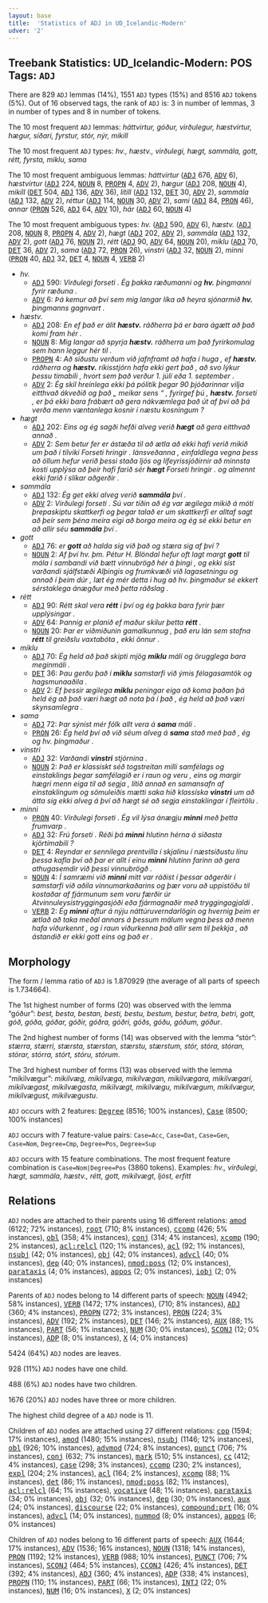 ```yaml
---
layout: base
title:  'Statistics of ADJ in UD_Icelandic-Modern'
udver: '2'
---
```


## Treebank Statistics: UD_Icelandic-Modern: POS Tags: `ADJ`

There are 829 `ADJ` lemmas (14%), 1551 `ADJ` types (15%) and 8516 `ADJ` tokens (5%).
Out of 16 observed tags, the rank of `ADJ` is: 3 in number of lemmas, 3 in number of types and 8 in number of tokens.

The 10 most frequent `ADJ` lemmas: <em>háttvirtur, góður, virðulegur, hæstvirtur, hægur, síðari, fyrstur, stór, nýr, mikill</em>

The 10 most frequent `ADJ` types:  <em>hv., hæstv., virðulegi, hægt, sammála, gott, rétt, fyrsta, miklu, sama</em>

The 10 most frequent ambiguous lemmas: <em>háttvirtur</em> (<tt><a href="is_modern-pos-ADJ.html">ADJ</a></tt> 676, <tt><a href="is_modern-pos-ADV.html">ADV</a></tt> 6), <em>hæstvirtur</em> (<tt><a href="is_modern-pos-ADJ.html">ADJ</a></tt> 224, <tt><a href="is_modern-pos-NOUN.html">NOUN</a></tt> 8, <tt><a href="is_modern-pos-PROPN.html">PROPN</a></tt> 4, <tt><a href="is_modern-pos-ADV.html">ADV</a></tt> 2), <em>hægur</em> (<tt><a href="is_modern-pos-ADJ.html">ADJ</a></tt> 208, <tt><a href="is_modern-pos-NOUN.html">NOUN</a></tt> 4), <em>mikill</em> (<tt><a href="is_modern-pos-DET.html">DET</a></tt> 504, <tt><a href="is_modern-pos-ADJ.html">ADJ</a></tt> 136, <tt><a href="is_modern-pos-ADV.html">ADV</a></tt> 36), <em>lítill</em> (<tt><a href="is_modern-pos-ADJ.html">ADJ</a></tt> 132, <tt><a href="is_modern-pos-DET.html">DET</a></tt> 30, <tt><a href="is_modern-pos-ADV.html">ADV</a></tt> 2), <em>sammála</em> (<tt><a href="is_modern-pos-ADJ.html">ADJ</a></tt> 132, <tt><a href="is_modern-pos-ADV.html">ADV</a></tt> 2), <em>réttur</em> (<tt><a href="is_modern-pos-ADJ.html">ADJ</a></tt> 114, <tt><a href="is_modern-pos-NOUN.html">NOUN</a></tt> 30, <tt><a href="is_modern-pos-ADV.html">ADV</a></tt> 2), <em>sami</em> (<tt><a href="is_modern-pos-ADJ.html">ADJ</a></tt> 84, <tt><a href="is_modern-pos-PRON.html">PRON</a></tt> 46), <em>annar</em> (<tt><a href="is_modern-pos-PRON.html">PRON</a></tt> 526, <tt><a href="is_modern-pos-ADJ.html">ADJ</a></tt> 64, <tt><a href="is_modern-pos-ADV.html">ADV</a></tt> 10), <em>hár</em> (<tt><a href="is_modern-pos-ADJ.html">ADJ</a></tt> 60, <tt><a href="is_modern-pos-NOUN.html">NOUN</a></tt> 4)

The 10 most frequent ambiguous types:  <em>hv.</em> (<tt><a href="is_modern-pos-ADJ.html">ADJ</a></tt> 590, <tt><a href="is_modern-pos-ADV.html">ADV</a></tt> 6), <em>hæstv.</em> (<tt><a href="is_modern-pos-ADJ.html">ADJ</a></tt> 208, <tt><a href="is_modern-pos-NOUN.html">NOUN</a></tt> 8, <tt><a href="is_modern-pos-PROPN.html">PROPN</a></tt> 4, <tt><a href="is_modern-pos-ADV.html">ADV</a></tt> 2), <em>hægt</em> (<tt><a href="is_modern-pos-ADJ.html">ADJ</a></tt> 202, <tt><a href="is_modern-pos-ADV.html">ADV</a></tt> 2), <em>sammála</em> (<tt><a href="is_modern-pos-ADJ.html">ADJ</a></tt> 132, <tt><a href="is_modern-pos-ADV.html">ADV</a></tt> 2), <em>gott</em> (<tt><a href="is_modern-pos-ADJ.html">ADJ</a></tt> 76, <tt><a href="is_modern-pos-NOUN.html">NOUN</a></tt> 2), <em>rétt</em> (<tt><a href="is_modern-pos-ADJ.html">ADJ</a></tt> 90, <tt><a href="is_modern-pos-ADV.html">ADV</a></tt> 64, <tt><a href="is_modern-pos-NOUN.html">NOUN</a></tt> 20), <em>miklu</em> (<tt><a href="is_modern-pos-ADJ.html">ADJ</a></tt> 70, <tt><a href="is_modern-pos-DET.html">DET</a></tt> 36, <tt><a href="is_modern-pos-ADV.html">ADV</a></tt> 2), <em>sama</em> (<tt><a href="is_modern-pos-ADJ.html">ADJ</a></tt> 72, <tt><a href="is_modern-pos-PRON.html">PRON</a></tt> 26), <em>vinstri</em> (<tt><a href="is_modern-pos-ADJ.html">ADJ</a></tt> 32, <tt><a href="is_modern-pos-NOUN.html">NOUN</a></tt> 2), <em>minni</em> (<tt><a href="is_modern-pos-PRON.html">PRON</a></tt> 40, <tt><a href="is_modern-pos-ADJ.html">ADJ</a></tt> 32, <tt><a href="is_modern-pos-DET.html">DET</a></tt> 4, <tt><a href="is_modern-pos-NOUN.html">NOUN</a></tt> 4, <tt><a href="is_modern-pos-VERB.html">VERB</a></tt> 2)


* <em>hv.</em>
  * <tt><a href="is_modern-pos-ADJ.html">ADJ</a></tt> 590: <em>Virðulegi forseti . Ég þakka ræðumanni og <b>hv.</b> þingmanni fyrir ræðuna .</em>
  * <tt><a href="is_modern-pos-ADV.html">ADV</a></tt> 6: <em>Þá kemur að því sem mig langar líka að heyra sjónarmið <b>hv.</b> þingmanns gagnvart .</em>
* <em>hæstv.</em>
  * <tt><a href="is_modern-pos-ADJ.html">ADJ</a></tt> 208: <em>En ef það er álit <b>hæstv.</b> ráðherra þá er bara ágætt að það komi fram hér .</em>
  * <tt><a href="is_modern-pos-NOUN.html">NOUN</a></tt> 8: <em>Mig langar að spyrja <b>hæstv.</b> ráðherra um það fyrirkomulag sem hann leggur hér til .</em>
  * <tt><a href="is_modern-pos-PROPN.html">PROPN</a></tt> 4: <em>Að síðustu verðum við jafnframt að hafa í huga , ef <b>hæstv.</b> ráðherra og <b>hæstv.</b> ríkisstjórn hafa ekki gert það , að svo lýkur þessu tímabili , hvort sem það verður 1. júlí eða 1. september .</em>
  * <tt><a href="is_modern-pos-ADV.html">ADV</a></tt> 2: <em>Ég skil hreinlega ekki þá pólitík þegar 90 <percent/> þjóðarinnar vilja eitthvað ákveðið og það „ meikar sens “ , fyrirgef þú , <b>hæstv.</b> forseti , er þá ekki bara frábært að gera nákvæmlega það út af því að þá verða menn væntanlega kosnir í næstu kosningum ?</em>
* <em>hægt</em>
  * <tt><a href="is_modern-pos-ADJ.html">ADJ</a></tt> 202: <em>Eins og ég sagði hefði alveg verið <b>hægt</b> að gera eitthvað annað .</em>
  * <tt><a href="is_modern-pos-ADV.html">ADV</a></tt> 2: <em>Sem betur fer er ástæða til að ætla að ekki hafi verið mikið um það í tilviki Forseti hringir . lánsveðanna , einfaldlega vegna þess að öllum hefur verið þessi staða ljós og lífeyrissjóðirnir að minnsta kosti upplýsa að þeir hafi farið sér <b>hægt</b> Forseti hringir . og almennt ekki farið í slíkar aðgerðir .</em>
* <em>sammála</em>
  * <tt><a href="is_modern-pos-ADJ.html">ADJ</a></tt> 132: <em>Ég get ekki alveg verið <b>sammála</b> því .</em>
  * <tt><a href="is_modern-pos-ADV.html">ADV</a></tt> 2: <em>Virðulegi forseti . Sú var tíðin að ég var ægilega mikið á móti þrepaskiptu skattkerfi og þegar talað er um skattkerfi er alltaf sagt að þeir sem þéna meira eigi að borga meira og ég sé ekki betur en að allir séu <b>sammála</b> því .</em>
* <em>gott</em>
  * <tt><a href="is_modern-pos-ADJ.html">ADJ</a></tt> 76: <em>er <b>gott</b> að halda sig við það og stæra sig af því ?</em>
  * <tt><a href="is_modern-pos-NOUN.html">NOUN</a></tt> 2: <em>Af því hv. þm. Pétur H. Blöndal hefur oft lagt margt <b>gott</b> til mála í sambandi við bætt vinnubrögð hér á þingi , og ekki síst varðandi sjálfstæði Alþingis og frumkvæði við lagasetningu og annað í þeim dúr , læt ég mér detta í hug að hv. þingmaður sé ekkert sérstaklega ánægður með þetta ráðslag .</em>
* <em>rétt</em>
  * <tt><a href="is_modern-pos-ADJ.html">ADJ</a></tt> 90: <em>Rétt skal vera <b>rétt</b> í því og ég þakka bara fyrir þær upplýsingar .</em>
  * <tt><a href="is_modern-pos-ADV.html">ADV</a></tt> 64: <em>Þannig er planið ef maður skilur þetta <b>rétt</b> .</em>
  * <tt><a href="is_modern-pos-NOUN.html">NOUN</a></tt> 20: <em>Þar er viðmiðunin gamalkunnug , það eru lán sem stofna <b>rétt</b> til greiðslu vaxtabóta , ekki önnur .</em>
* <em>miklu</em>
  * <tt><a href="is_modern-pos-ADJ.html">ADJ</a></tt> 70: <em>Ég held að það skipti mjög <b>miklu</b> máli og örugglega bara meginmáli .</em>
  * <tt><a href="is_modern-pos-DET.html">DET</a></tt> 36: <em>Þau gerðu það í <b>miklu</b> samstarfi við ýmis félagasamtök og hagsmunaaðila .</em>
  * <tt><a href="is_modern-pos-ADV.html">ADV</a></tt> 2: <em>Ef þessir ægilega <b>miklu</b> peningar eiga að koma þaðan þá held ég að það væri hægt að nota þá í það , ég held að það væri skynsamlegra .</em>
* <em>sama</em>
  * <tt><a href="is_modern-pos-ADJ.html">ADJ</a></tt> 72: <em>Þar sýnist mér fólk allt vera á <b>sama</b> máli .</em>
  * <tt><a href="is_modern-pos-PRON.html">PRON</a></tt> 26: <em>Ég held því að við séum alveg á <b>sama</b> stað með það , ég og hv. þingmaður .</em>
* <em>vinstri</em>
  * <tt><a href="is_modern-pos-ADJ.html">ADJ</a></tt> 32: <em>Varðandi <b>vinstri</b> stjórnina .</em>
  * <tt><a href="is_modern-pos-NOUN.html">NOUN</a></tt> 2: <em>Það er klassískt séð togstreitan milli samfélags og einstaklings þegar samfélagið er í raun og veru , eins og margir hægri menn eiga til að segja , lítið annað en samansafn af einstaklingum og sömuleiðis mætti saka hið klassíska <b>vinstri</b> um að átta sig ekki alveg á því að hægt sé að segja einstaklingar í fleirtölu .</em>
* <em>minni</em>
  * <tt><a href="is_modern-pos-PRON.html">PRON</a></tt> 40: <em>Virðulegi forseti . Ég vil lýsa ánægju <b>minni</b> með þetta frumvarp .</em>
  * <tt><a href="is_modern-pos-ADJ.html">ADJ</a></tt> 32: <em>Frú forseti . Réði þá <b>minni</b> hlutinn hérna á síðasta kjörtímabili ?</em>
  * <tt><a href="is_modern-pos-DET.html">DET</a></tt> 4: <em>Reyndar er sennilega prentvilla í skjalinu í næstsíðustu línu þessa kafla því að þar er allt í einu <b>minni</b> hlutinn farinn að gera athugasemdir við þessi vinnubrögð .</em>
  * <tt><a href="is_modern-pos-NOUN.html">NOUN</a></tt> 4: <em>Í samræmi við <b>minni</b> mitt var ráðist í þessar aðgerðir í samstarfi við aðila vinnumarkaðarins og þær voru að uppistöðu til kostaðar af fjármunum sem voru færðir úr Atvinnuleysistryggingasjóði eða fjármagnaðir með tryggingagjaldi .</em>
  * <tt><a href="is_modern-pos-VERB.html">VERB</a></tt> 2: <em>Ég <b>minni</b> aftur á nýju náttúruverndarlögin og hvernig þeim er ætlað að taka meðal annars á þessum málum vegna þess að menn hafa viðurkennt , og í raun viðurkenna það allir sem til þekkja , að ástandið er ekki gott eins og það er .</em>

## Morphology

The form / lemma ratio of `ADJ` is 1.870929 (the average of all parts of speech is 1.734664).

The 1st highest number of forms (20) was observed with the lemma “góður”: <em>best, besta, bestan, besti, bestu, bestum, bestur, betra, betri, gott, góð, góða, góðar, góðir, góðra, góðri, góðs, góðu, góðum, góður</em>.

The 2nd highest number of forms (14) was observed with the lemma “stór”: <em>stærra, stærri, stærsta, stærstan, stærstu, stærstum, stór, stóra, stóran, stórar, stórra, stórt, stóru, stórum</em>.

The 3rd highest number of forms (13) was observed with the lemma “mikilvægur”: <em>mikilvæg, mikilvæga, mikilvægan, mikilvægara, mikilvægari, mikilvægast, mikilvægasta, mikilvægt, mikilvægu, mikilvægum, mikilvægur, mikilvægust, mikilvægustu</em>.

`ADJ` occurs with 2 features: <tt><a href="is_modern-feat-Degree.html">Degree</a></tt> (8516; 100% instances), <tt><a href="is_modern-feat-Case.html">Case</a></tt> (8500; 100% instances)

`ADJ` occurs with 7 feature-value pairs: `Case=Acc`, `Case=Dat`, `Case=Gen`, `Case=Nom`, `Degree=Cmp`, `Degree=Pos`, `Degree=Sup`

`ADJ` occurs with 15 feature combinations.
The most frequent feature combination is `Case=Nom|Degree=Pos` (3860 tokens).
Examples: <em>hv., virðulegi, hægt, sammála, hæstv., rétt, gott, mikilvægt, ljóst, erfitt</em>


## Relations

`ADJ` nodes are attached to their parents using 16 different relations: <tt><a href="is_modern-dep-amod.html">amod</a></tt> (6122; 72% instances), <tt><a href="is_modern-dep-root.html">root</a></tt> (710; 8% instances), <tt><a href="is_modern-dep-ccomp.html">ccomp</a></tt> (426; 5% instances), <tt><a href="is_modern-dep-obl.html">obl</a></tt> (358; 4% instances), <tt><a href="is_modern-dep-conj.html">conj</a></tt> (314; 4% instances), <tt><a href="is_modern-dep-xcomp.html">xcomp</a></tt> (190; 2% instances), <tt><a href="is_modern-dep-acl-relcl.html">acl:relcl</a></tt> (120; 1% instances), <tt><a href="is_modern-dep-acl.html">acl</a></tt> (92; 1% instances), <tt><a href="is_modern-dep-nsubj.html">nsubj</a></tt> (42; 0% instances), <tt><a href="is_modern-dep-obj.html">obj</a></tt> (42; 0% instances), <tt><a href="is_modern-dep-advcl.html">advcl</a></tt> (40; 0% instances), <tt><a href="is_modern-dep-dep.html">dep</a></tt> (40; 0% instances), <tt><a href="is_modern-dep-nmod-poss.html">nmod:poss</a></tt> (12; 0% instances), <tt><a href="is_modern-dep-parataxis.html">parataxis</a></tt> (4; 0% instances), <tt><a href="is_modern-dep-appos.html">appos</a></tt> (2; 0% instances), <tt><a href="is_modern-dep-iobj.html">iobj</a></tt> (2; 0% instances)

Parents of `ADJ` nodes belong to 14 different parts of speech: <tt><a href="is_modern-pos-NOUN.html">NOUN</a></tt> (4942; 58% instances), <tt><a href="is_modern-pos-VERB.html">VERB</a></tt> (1472; 17% instances),  (710; 8% instances), <tt><a href="is_modern-pos-ADJ.html">ADJ</a></tt> (360; 4% instances), <tt><a href="is_modern-pos-PROPN.html">PROPN</a></tt> (272; 3% instances), <tt><a href="is_modern-pos-PRON.html">PRON</a></tt> (224; 3% instances), <tt><a href="is_modern-pos-ADV.html">ADV</a></tt> (192; 2% instances), <tt><a href="is_modern-pos-DET.html">DET</a></tt> (146; 2% instances), <tt><a href="is_modern-pos-AUX.html">AUX</a></tt> (88; 1% instances), <tt><a href="is_modern-pos-PART.html">PART</a></tt> (56; 1% instances), <tt><a href="is_modern-pos-NUM.html">NUM</a></tt> (30; 0% instances), <tt><a href="is_modern-pos-SCONJ.html">SCONJ</a></tt> (12; 0% instances), <tt><a href="is_modern-pos-ADP.html">ADP</a></tt> (8; 0% instances), <tt><a href="is_modern-pos-X.html">X</a></tt> (4; 0% instances)

5424 (64%) `ADJ` nodes are leaves.

928 (11%) `ADJ` nodes have one child.

488 (6%) `ADJ` nodes have two children.

1676 (20%) `ADJ` nodes have three or more children.

The highest child degree of a `ADJ` node is 11.

Children of `ADJ` nodes are attached using 27 different relations: <tt><a href="is_modern-dep-cop.html">cop</a></tt> (1594; 17% instances), <tt><a href="is_modern-dep-amod.html">amod</a></tt> (1480; 15% instances), <tt><a href="is_modern-dep-nsubj.html">nsubj</a></tt> (1146; 12% instances), <tt><a href="is_modern-dep-obl.html">obl</a></tt> (926; 10% instances), <tt><a href="is_modern-dep-advmod.html">advmod</a></tt> (724; 8% instances), <tt><a href="is_modern-dep-punct.html">punct</a></tt> (706; 7% instances), <tt><a href="is_modern-dep-conj.html">conj</a></tt> (632; 7% instances), <tt><a href="is_modern-dep-mark.html">mark</a></tt> (510; 5% instances), <tt><a href="is_modern-dep-cc.html">cc</a></tt> (412; 4% instances), <tt><a href="is_modern-dep-case.html">case</a></tt> (298; 3% instances), <tt><a href="is_modern-dep-ccomp.html">ccomp</a></tt> (230; 2% instances), <tt><a href="is_modern-dep-expl.html">expl</a></tt> (204; 2% instances), <tt><a href="is_modern-dep-acl.html">acl</a></tt> (164; 2% instances), <tt><a href="is_modern-dep-xcomp.html">xcomp</a></tt> (88; 1% instances), <tt><a href="is_modern-dep-det.html">det</a></tt> (86; 1% instances), <tt><a href="is_modern-dep-nmod-poss.html">nmod:poss</a></tt> (82; 1% instances), <tt><a href="is_modern-dep-acl-relcl.html">acl:relcl</a></tt> (64; 1% instances), <tt><a href="is_modern-dep-vocative.html">vocative</a></tt> (48; 1% instances), <tt><a href="is_modern-dep-parataxis.html">parataxis</a></tt> (34; 0% instances), <tt><a href="is_modern-dep-obj.html">obj</a></tt> (32; 0% instances), <tt><a href="is_modern-dep-dep.html">dep</a></tt> (30; 0% instances), <tt><a href="is_modern-dep-aux.html">aux</a></tt> (24; 0% instances), <tt><a href="is_modern-dep-discourse.html">discourse</a></tt> (22; 0% instances), <tt><a href="is_modern-dep-compound-prt.html">compound:prt</a></tt> (16; 0% instances), <tt><a href="is_modern-dep-advcl.html">advcl</a></tt> (14; 0% instances), <tt><a href="is_modern-dep-nummod.html">nummod</a></tt> (8; 0% instances), <tt><a href="is_modern-dep-appos.html">appos</a></tt> (6; 0% instances)

Children of `ADJ` nodes belong to 16 different parts of speech: <tt><a href="is_modern-pos-AUX.html">AUX</a></tt> (1644; 17% instances), <tt><a href="is_modern-pos-ADV.html">ADV</a></tt> (1536; 16% instances), <tt><a href="is_modern-pos-NOUN.html">NOUN</a></tt> (1318; 14% instances), <tt><a href="is_modern-pos-PRON.html">PRON</a></tt> (1192; 12% instances), <tt><a href="is_modern-pos-VERB.html">VERB</a></tt> (988; 10% instances), <tt><a href="is_modern-pos-PUNCT.html">PUNCT</a></tt> (706; 7% instances), <tt><a href="is_modern-pos-SCONJ.html">SCONJ</a></tt> (464; 5% instances), <tt><a href="is_modern-pos-CCONJ.html">CCONJ</a></tt> (426; 4% instances), <tt><a href="is_modern-pos-DET.html">DET</a></tt> (392; 4% instances), <tt><a href="is_modern-pos-ADJ.html">ADJ</a></tt> (360; 4% instances), <tt><a href="is_modern-pos-ADP.html">ADP</a></tt> (338; 4% instances), <tt><a href="is_modern-pos-PROPN.html">PROPN</a></tt> (110; 1% instances), <tt><a href="is_modern-pos-PART.html">PART</a></tt> (66; 1% instances), <tt><a href="is_modern-pos-INTJ.html">INTJ</a></tt> (22; 0% instances), <tt><a href="is_modern-pos-NUM.html">NUM</a></tt> (16; 0% instances), <tt><a href="is_modern-pos-X.html">X</a></tt> (2; 0% instances)

